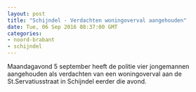 ```yaml
---
layout: post
title: "Schijndel - Verdachten woningoverval aangehouden"
date: Tue, 06 Sep 2016 08:37:00 GMT
categories: 
- noord-brabant 
- schijndel 
---
```


Maandagavond 5 september heeft de politie vier jongemannen aangehouden als verdachten van een woningoverval aan de St.Servatiusstraat in Schijndel eerder die avond.
